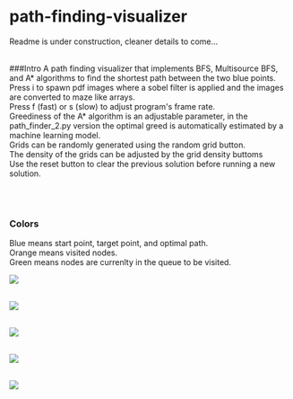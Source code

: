 # path-finding-visualizer

Readme is under construction, cleaner details to come...<br><br>

###Intro
A path finding visualizer that implements BFS, Multisource BFS, and A* algorithms to find the shortest path between the two blue points.<br>
Press i to spawn pdf images where a sobel filter is applied and the images are converted to maze like arrays.<br>
Press f (fast) or s (slow) to adjust program's frame rate.<br>
Greediness of the A* algorithm is an adjustable parameter, in the path_finder_2.py version the optimal greed is automatically estimated by a machine learning model.  <br>
Grids can be randomly generated using the random grid button.<br>
The density of the grids can be adjusted by the grid density buttoms<br>
Use the reset button to clear the previous solution before running a new solution.<br>

<br><br>

### Colors

Blue means start point, target point, and optimal path.<br>
Orange means visited nodes.<br>
Green means nodes are currenlty in the queue to be visited.<br>



<img src="./graphics/gif/mbfs_maze2.gif"><br><br>

<img src="./graphics/gif/mbfs_maze.gif"><br><br>

<img src="./graphics/gif/bfs_maze.gif"><br><br>

<img src="./graphics/gif/astar_maze.gif"><br><br>

<img src="./graphics/gif/astar_random.gif"><br><br>
